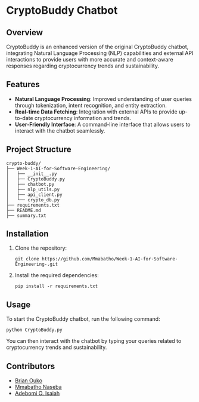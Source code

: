 # CryptoBuddy Chatbot

## Overview
CryptoBuddy is an enhanced version of the original CryptoBuddy chatbot, integrating Natural Language Processing (NLP) capabilities and external API interactions to provide users with more accurate and context-aware responses regarding cryptocurrency trends and sustainability.

## Features
- **Natural Language Processing**: Improved understanding of user queries through tokenization, intent recognition, and entity extraction.
- **Real-time Data Fetching**: Integration with external APIs to provide up-to-date cryptocurrency information and trends.
- **User-Friendly Interface**: A command-line interface that allows users to interact with the chatbot seamlessly.

## Project Structure
```
crypto-buddy/
├── Week-1-AI-for-Software-Engineering/
│   ├── __init__.py
│   ├── CryptoBuddy.py
│   ├── chatbot.py
│   ├── nlp_utils.py
│   ├── api_client.py
│   └── crypto_db.py
├── requirements.txt
├── README.md
├── summary.txt
```

## Installation
1. Clone the repository:
   ```
   git clone https://github.com/Mmabatho/Week-1-AI-for-Software-Engineering-.git
   ```
2. Install the required dependencies:
   ```
   pip install -r requirements.txt
   ```

## Usage
To start the CryptoBuddy chatbot, run the following command:
```
python CryptoBuddy.py
```
You can then interact with the chatbot by typing your queries related to cryptocurrency trends and sustainability.


## Contributors
- [Brian Ouko](https://github.com/WellBrian)  
- [Mmabatho Naseba](https://github.com/Mmabatho)  
- [Adebomi O. Isaiah](https://github.com/holuwercheyy)  
